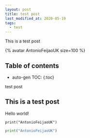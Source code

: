 ```yaml
---
layout: post
title: test post
last_modified_at: 2020-05-19
tags:
  - test
---
```


This is a test post

{% avatar AntonioFeijaoUK size=100 %}


## Table of contents

* auto-gen TOC:
{:toc}

test post

## This is a test post

Hello world!

```
print("AntonioFeijaoUK")
```


```python
print("AntonioFeijaoUK")
```
